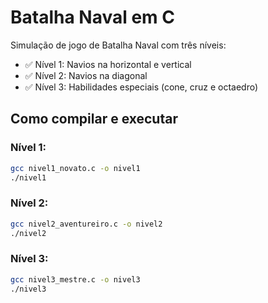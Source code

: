 # Batalha Naval em C

Simulação de jogo de Batalha Naval com três níveis:

- ✅ Nível 1: Navios na horizontal e vertical  
- ✅ Nível 2: Navios na diagonal  
- ✅ Nível 3: Habilidades especiais (cone, cruz e octaedro)  

## Como compilar e executar

### Nível 1:
```bash
gcc nivel1_novato.c -o nivel1
./nivel1
```

### Nível 2:
```bash
gcc nivel2_aventureiro.c -o nivel2
./nivel2
```

### Nível 3:
```bash
gcc nivel3_mestre.c -o nivel3
./nivel3
```
